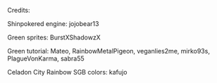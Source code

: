Credits:

Shinpokered engine: jojobear13

Green sprites: BurstXShadowzX

Green tutorial: Mateo, RainbowMetalPigeon, veganlies2me, mirko93s, PlagueVonKarma,
sabra55

Celadon City Rainbow SGB colors: kafujo
